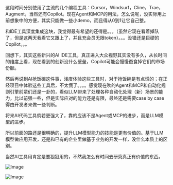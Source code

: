 这段时间分别使用了主流的几个编程工具：Cursor，Windsurf，Cline，Trae，Augment，当然还有Copilot。现在Agent和MCP的用法，怎么说呢，没实际用上前想象中的方便，其实只能做一些小demo，而且得从0到1让它自己整。

和IDE工具深度集成这块，我觉得最有希望的还得是。。。（虽然它现在看着掉队了，但是这两天我看它又跟上了，并且充会员无限token）。。。没错还是巨硬的Copilot。。。

回想下，其实这些新兴的AI IDE工具，真正进入大众视野其实没有多久，从长时间的维度上看，现在看到的创新没什么壁垒，Copilot可能会慢慢蚕食掉它们的市场份额。

然后再说到AI抢饭碗这件事，浅度体验这些工具时，对于抢饭碗是有点慌的；在正经项目中体验这些工具后，不太慌了。。。。感觉现在吹的Agent和MCP和自动化规则引擎前辈们还是一卦的，看似LLM带来了处理各种自动化处理（新）场景的能力，比以前强一些，但是实际应对的能力还是有限，最终还是需要case by case得由开发者来做一些判断。

将来AI代码工具倘若更强大了，靠的应该不是Agent或MCP的进步，而是LLM模型的进步。

所以前面的路还是很明确的，提升LLM模型能力的技能是更有价值的。基于LLM模型做应用开发，还是和已有的企业里做基于业务的开发一样，没什么本质上的区别。

当然AI工具用肯定是要狠狠用的，不然我怎么有时间去研究真正有价值的东西。

![Image](https://github.com/user-attachments/assets/c4de7e6a-fa9c-455a-9794-56080f0beb95)

![Image](https://github.com/user-attachments/assets/8361edcc-78db-44d7-a0f1-fc5e65b3e85f)